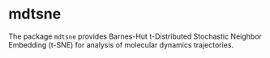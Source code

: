 # mdtsne

The package `mdtsne` provides Barnes-Hut t-Distributed Stochastic Neighbor Embedding (t-SNE)
for analysis of molecular dynamics trajectories.

